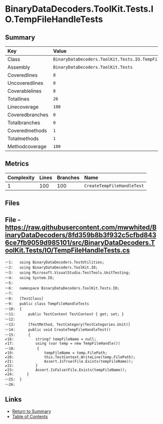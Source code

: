﻿# BinaryDataDecoders.ToolKit.Tests.IO.TempFileHandleTests

## Summary

| Key             | Value                                                     |
| :-------------- | :-------------------------------------------------------- |
| Class           | `BinaryDataDecoders.ToolKit.Tests.IO.TempFileHandleTests` |
| Assembly        | `BinaryDataDecoders.ToolKit.Tests`                        |
| Coveredlines    | `8`                                                       |
| Uncoveredlines  | `0`                                                       |
| Coverablelines  | `8`                                                       |
| Totallines      | `26`                                                      |
| Linecoverage    | `100`                                                     |
| Coveredbranches | `0`                                                       |
| Totalbranches   | `0`                                                       |
| Coveredmethods  | `1`                                                       |
| Totalmethods    | `1`                                                       |
| Methodcoverage  | `100`                                                     |

## Metrics

| Complexity | Lines | Branches | Name                       |
| :--------- | :---- | :------- | :------------------------- |
| 1          | 100   | 100      | `CreateTempFileHandleTest` |

## Files

## File - https://raw.githubusercontent.com/mwwhited/BinaryDataDecoders/8fd359b8b3f932c5cfbd8436ce7fb9059d985101/src/BinaryDataDecoders.ToolKit.Tests/IO/TempFileHandleTests.cs

```CSharp
〰1:   using BinaryDataDecoders.TestUtilities;
〰2:   using BinaryDataDecoders.ToolKit.IO;
〰3:   using Microsoft.VisualStudio.TestTools.UnitTesting;
〰4:   using System.IO;
〰5:   
〰6:   namespace BinaryDataDecoders.ToolKit.Tests.IO;
〰7:   
〰8:   [TestClass]
〰9:   public class TempFileHandleTests
〰10:  {
〰11:      public TestContext TestContext { get; set; }
〰12:  
〰13:      [TestMethod, TestCategory(TestCategories.Unit)]
〰14:      public void CreateTempFileHandleTest()
〰15:      {
✔16:          string? tempFileName = null;
✔17:          using (var temp = new TempFileHandle())
〰18:          {
✔19:              tempFileName = temp.FilePath;
✔20:              this.TestContext.WriteLine(temp.FilePath);
✔21:              Assert.IsTrue(File.Exists(tempFileName));
✔22:          }
✔23:          Assert.IsFalse(File.Exists(tempFileName));
✔24:      }
〰25:  }
〰26:  
```

## Links

* [Return to Summary](Summary.md)
* [Table of Contents](../TOC.md)

